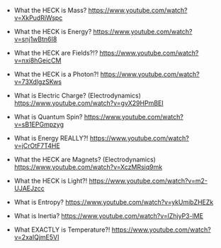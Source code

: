 * What the HECK is Mass?
https://www.youtube.com/watch?v=XkPudRiWspc

* What the HECK is Energy? 
https://www.youtube.com/watch?v=snj1wBtn6I8

* What the HECK are Fields?!? 
https://www.youtube.com/watch?v=nxi8hGeicCM

* What the HECK is a Photon?! 
https://www.youtube.com/watch?v=73XdlgzSKws

* What is Electric Charge? (Electrodynamics) 
https://www.youtube.com/watch?v=gvX29HPmBEI

* What is Quantum Spin? 
https://www.youtube.com/watch?v=sB1EPGmpzyg

* What is Energy REALLY?! 
https://www.youtube.com/watch?v=jCrOtF7T4HE

* What the HECK are Magnets? (Electrodynamics) 
https://www.youtube.com/watch?v=XczMRsiq9mk

* What the HECK is Light?! 
https://www.youtube.com/watch?v=m2-UJAEJzcc

* What is Entropy?
https://www.youtube.com/watch?v=ykUmibZHEZk

* What is Inertia? 
https://www.youtube.com/watch?v=lZhjyP3-lME

* What EXACTLY is Temperature?! 
https://www.youtube.com/watch?v=2xaIQjmE5VI
